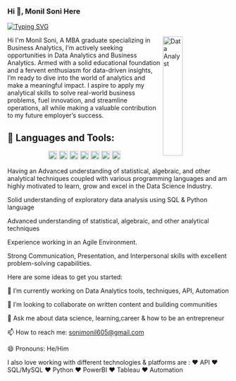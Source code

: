 ### Hi 👋, Monil Soni Here
<p>
<a href="https://git.io/typing-svg"><img src="https://readme-typing-svg.demolab.com?font=Fira+Code&size=24&duration=4000&pause=1000&color=%040475FF&background=FFFFFF00&width=700&height=51&lines=Date+Analyst;Power+BI+Developer;Data+Automation+Specialist" alt="Typing SVG" /></a>
</p>

<img src="https://img.freepik.com/free-vector/site-stats-concept-illustration_114360-1434.jpg?t=st=1736684084~exp=1736687684~hmac=325aa3c87c3a1466151595d9f262748f47ce9cf9c397aa19b21d9d03f4cd2bd5&w=740" alt="Data Analyst" width = "30%" height= "270" align = "right"> 



Hi I'm Monil Soni, A MBA graduate specializing in Business Analytics, I’m actively seeking opportunities in Data Analytics and Business
Analytics. Armed with a solid educational foundation and a fervent enthusiasm for data-driven insights, I’m ready to
dive into the world of analytics and make a meaningful impact. I aspire to apply my analytical skills to solve real-world
business problems, fuel innovation, and streamline operations, all while making a valuable contribution to my future
employer’s success.

## 🚀 Languages and Tools:

<p align="center">
<img src="https://img.shields.io/badge/PowerBI-F2C811?style=plastic&logo=Power%20BI&logoColor=black" height=20>
<img src="https://img.shields.io/badge/MySQL-000000?style=plastic&logo=mysql&logoColor=white" height=20>
<img src="https://img.shields.io/badge/Python-3776AB?style=plastic&logo=python&logoColor=white" height=20>
<img src="https://img.shields.io/badge/Tableau-white?style=plastic&logo=Tableau&logoColor=blue" height=20>
<img src="https://img.shields.io/badge/Javascript-F7DF1E?style=plastic&logo=JavaScript&logoColor=black" height=20>
<img src="https://img.shields.io/badge/GitHub-%23121011?style=plastic&logo=github&logoColor=white" height=20>
<img src="<img src="https://img.shields.io/badge/LaTaX-0696D7?style=plastic&logo=LaTaX&logoColor=white" height=20>
</p>

Having an Advanced understanding of statistical, algebraic, and other analytical techniques coupled with various programming languages and am highly motivated to learn, grow and excel in the Data Science Industry.

Solid understanding of exploratory data analysis using SQL & Python language

Advanced understanding of statistical, algebraic, and other analytical techniques

Experience working in an Agile Environment. 

Strong Communication, Presentation, and Interpersonal skills with excellent problem-solving capabilities.

Here are some ideas to get you started:


🌱 I’m currently working on Data Analytics tools, techniques, API, Automation

👯 I’m looking to collaborate on written content and building communities

💬 Ask me about data science, learning,career & how to be an entrepreneur 

📫 How to reach me: sonimonil605@gmail.com

😄 Pronouns: He/Him

I also love working with different technologies & platforms are :
❤️ API
❤️ SQL/MySQL
❤️ Python
❤️ PowerBI
❤️ Tableau
❤️ Automation





<!--
**sonimonil/sonimonil** is a ✨ _special_ ✨ repository because its `README.md` (this file) appears on your GitHub profile.

Here are some ideas to get you started:

- 🔭 I’m currently working on ...
- 🌱 I’m currently learning ...
- 👯 I’m looking to collaborate on ...
- 🤔 I’m looking for help with ...
- 💬 Ask me about ...
- 📫 How to reach me: ...
- 😄 Pronouns: ...
- ⚡ Fun fact: ...
-->
